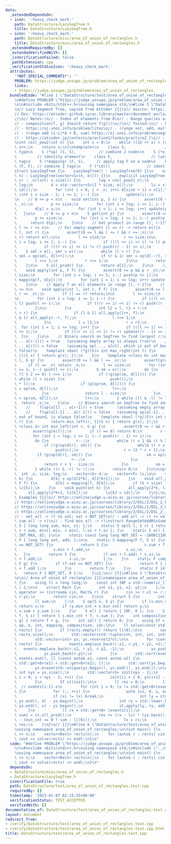 ```yaml
---
data:
  _extendedDependsOn:
  - icon: ':heavy_check_mark:'
    path: DataStructure/LazySegTree.h
    title: DataStructure/LazySegTree.h
  - icon: ':heavy_check_mark:'
    path: DataStructure/misc/area_of_union_of_rectangles.h
    title: DataStructure/misc/area_of_union_of_rectangles.h
  _extendedRequiredBy: []
  _extendedVerifiedWith: []
  _isVerificationFailed: false
  _pathExtension: cpp
  _verificationStatusIcon: ':heavy_check_mark:'
  attributes:
    '*NOT_SPECIAL_COMMENTS*': ''
    PROBLEM: https://judge.yosupo.jp/problem/area_of_union_of_rectangles
    links:
    - https://judge.yosupo.jp/problem/area_of_union_of_rectangles
  bundledCode: "#line 1 \"DataStructure/test/area_of_union_of_rectangles.test.cpp\"\
    \n#define PROBLEM \"https://judge.yosupo.jp/problem/area_of_union_of_rectangles\"\
    \n\n#include <bits/stdc++.h>\nusing namespace std;\n#line 1 \"DataStructure/LazySegTree.h\"\
    \n// Lazy Segment Tree, copied from AtCoder {{{\n// Source: https://github.com/atcoder/ac-library/blob/master/atcoder/lazysegtree.hpp\n\
    // Doc: https://atcoder.github.io/ac-library/master/document_en/lazysegtree.html\n\
    //\n// Notes:\n// - Index of elements from 0\n// - Range queries are [l, r-1]\n\
    // - composition(f, g) should return f(g())\n//\n// Tested:\n// - https://oj.vnoi.info/problem/qmax2\n\
    // - https://oj.vnoi.info/problem/lites\n// - (range set, add, mult, sum) https://oj.vnoi.info/problem/segtree_itmix\n\
    // - (range add (i-L)*A + B, sum) https://oj.vnoi.info/problem/segtree_itladder\n\
    // - https://atcoder.jp/contests/practice2/tasks/practice2_l\n// - https://judge.yosupo.jp/problem/range_affine_range_sum\n\
    \nint ceil_pow2(int n) {\n    int x = 0;\n    while ((1U << x) < (unsigned int)(n))\
    \ x++;\n    return x;\n}\ntemplate<\n    class S,                 // node data\
    \ type\n    S (*op) (S, S),          // combine 2 nodes\n    S (*e) (),      \
    \         // identity element\n    class F,                 // lazy propagation\
    \ tag\n    S (*mapping) (F, S),     // apply tag F on a node\n    F (*composition)\
    \ (F, F), // combine 2 tags\n    F (*id)()                // identity tag\n>\n\
    struct LazySegTree {\n    LazySegTree() : LazySegTree(0) {}\n    explicit LazySegTree(int\
    \ n) : LazySegTree(vector<S>(n, e())) {}\n    explicit LazySegTree(const vector<S>&\
    \ v) : _n((int) v.size()) {\n        log = ceil_pow2(_n);\n        size = 1 <<\
    \ log;\n        d = std::vector<S>(2 * size, e());\n        lz = std::vector<F>(size,\
    \ id());\n        for (int i = 0; i < _n; i++) d[size + i] = v[i];\n        for\
    \ (int i = size - 1; i >= 1; i--) {\n            update(i);\n        }\n    }\n\
    \n    // 0 <= p < n\n    void set(int p, S x) {\n        assert(0 <= p && p <\
    \ _n);\n        p += size;\n        for (int i = log; i >= 1; i--) push(p >> i);\n\
    \        d[p] = x;\n        for (int i = 1; i <= log; i++) update(p >> i);\n \
    \   }\n\n    // 0 <= p < n\n    S get(int p) {\n        assert(0 <= p && p < _n);\n\
    \        p += size;\n        for (int i = log; i >= 1; i--) push(p >> i);\n  \
    \      return d[p];\n    }\n\n    // Get product in range [l, r-1]\n    // 0 <=\
    \ l <= r <= n\n    // For empty segment (l == r) -> return e()\n    S prod(int\
    \ l, int r) {\n        assert(0 <= l && l <= r && r <= _n);\n        if (l ==\
    \ r) return e();\n\n        l += size;\n        r += size;\n\n        for (int\
    \ i = log; i >= 1; i--) {\n            if (((l >> i) << i) != l) push(l >> i);\n\
    \            if (((r >> i) << i) != r) push((r - 1) >> i);\n        }\n\n    \
    \    S sml = e(), smr = e();\n        while (l < r) {\n            if (l & 1)\
    \ sml = op(sml, d[l++]);\n            if (r & 1) smr = op(d[--r], smr);\n    \
    \        l >>= 1;\n            r >>= 1;\n        }\n\n        return op(sml, smr);\n\
    \    }\n\n    S all_prod() {\n        return d[1];\n    }\n\n    // 0 <= p < n\n\
    \    void apply(int p, F f) {\n        assert(0 <= p && p < _n);\n        p +=\
    \ size;\n        for (int i = log; i >= 1; i--) push(p >> i);\n        d[p] =\
    \ mapping(f, d[p]);\n        for (int i = 1; i <= log; i++) update(p >> i);\n\
    \    }\n\n    // Apply f on all elements in range [l, r-1]\n    // 0 <= l <= r\
    \ <= n\n    void apply(int l, int r, F f) {\n        assert(0 <= l && l <= r &&\
    \ r <= _n);\n        if (l == r) return;\n\n        l += size;\n        r += size;\n\
    \n        for (int i = log; i >= 1; i--) {\n            if (((l >> i) << i) !=\
    \ l) push(l >> i);\n            if (((r >> i) << i) != r) push((r - 1) >> i);\n\
    \        }\n\n        {\n            int l2 = l, r2 = r;\n            while (l\
    \ < r) {\n                if (l & 1) all_apply(l++, f);\n                if (r\
    \ & 1) all_apply(--r, f);\n                l >>= 1;\n                r >>= 1;\n\
    \            }\n            l = l2;\n            r = r2;\n        }\n\n      \
    \  for (int i = 1; i <= log; i++) {\n            if (((l >> i) << i) != l) update(l\
    \ >> i);\n            if (((r >> i) << i) != r) update((r - 1) >> i);\n      \
    \  }\n    }\n\n    // Binary search on SegTree to find largest r:\n    //    f(op(a[l]\
    \ .. a[r-1])) = true   (assuming empty array is always true)\n    //    f(op(a[l]\
    \ .. a[r])) = false    (assuming op(..., a[n]), which is out of bound, is always\
    \ false)\n    template <bool (*g)(S)> int max_right(int l) {\n        return max_right(l,\
    \ [](S x) { return g(x); });\n    }\n    template <class G> int max_right(int\
    \ l, G g) {\n        assert(0 <= l && l <= _n);\n        assert(g(e()));\n   \
    \     if (l == _n) return _n;\n        l += size;\n        for (int i = log; i\
    \ >= 1; i--) push(l >> i);\n        S sm = e();\n        do {\n            while\
    \ (l % 2 == 0) l >>= 1;\n            if (!g(op(sm, d[l]))) {\n               \
    \ while (l < size) {\n                    push(l);\n                    l = (2\
    \ * l);\n                    if (g(op(sm, d[l]))) {\n                        sm\
    \ = op(sm, d[l]);\n                        l++;\n                    }\n     \
    \           }\n                return l - size;\n            }\n            sm\
    \ = op(sm, d[l]);\n            l++;\n        } while ((l & -l) != l);\n      \
    \  return _n;\n    }\n\n    // Binary search on SegTree to find smallest l:\n\
    \    //    f(op(a[l] .. a[r-1])) = true      (assuming empty array is always true)\n\
    \    //    f(op(a[l-1] .. a[r-1])) = false   (assuming op(a[-1], ..), which is\
    \ out of bound, is always false)\n    template <bool (*g)(S)> int min_left(int\
    \ r) {\n        return min_left(r, [](S x) { return g(x); });\n    }\n    template\
    \ <class G> int min_left(int r, G g) {\n        assert(0 <= r && r <= _n);\n \
    \       assert(g(e()));\n        if (r == 0) return 0;\n        r += size;\n \
    \       for (int i = log; i >= 1; i--) push((r - 1) >> i);\n        S sm = e();\n\
    \        do {\n            r--;\n            while (r > 1 && (r % 2)) r >>= 1;\n\
    \            if (!g(op(d[r], sm))) {\n                while (r < size) {\n   \
    \                 push(r);\n                    r = (2 * r + 1);\n           \
    \         if (g(op(d[r], sm))) {\n                        sm = op(d[r], sm);\n\
    \                        r--;\n                    }\n                }\n    \
    \            return r + 1 - size;\n            }\n            sm = op(d[r], sm);\n\
    \        } while ((r & -r) != r);\n        return 0;\n    }\n\n\nprivate:\n  \
    \  int _n, size, log;\n    vector<S> d;\n    vector<F> lz;\n\n    void update(int\
    \ k) {\n        d[k] = op(d[2*k], d[2*k+1]);\n    }\n    void all_apply(int k,\
    \ F f) {\n        d[k] = mapping(f, d[k]);\n        if (k < size) lz[k] = composition(f,\
    \ lz[k]);\n    }\n    void push(int k) {\n        all_apply(2*k, lz[k]);\n   \
    \     all_apply(2*k+1, lz[k]);\n        lz[k] = id();\n    }\n};\n// }}}\n\n//\
    \ Examples {{{\n// https://onlinejudge.u-aizu.ac.jp/courses/library/3/DSL/2/DSL_2_D\n\
    // https://onlinejudge.u-aizu.ac.jp/courses/library/3/DSL/2/DSL_2_E\n// https://onlinejudge.u-aizu.ac.jp/courses/library/3/DSL/2/DSL_2_F\n\
    // https://onlinejudge.u-aizu.ac.jp/courses/library/3/DSL/2/DSL_2_G\n// https://onlinejudge.u-aizu.ac.jp/courses/library/3/DSL/2/DSL_2_H\n\
    // https://onlinejudge.u-aizu.ac.jp/courses/library/3/DSL/2/DSL_2_I\n// supports:\n\
    // - set a(l -> r) to val; val > NOT_SET\n// - add a(l -> r) += val\n// - find\
    \ sum a(l -> r)\n// - find min a(l -> r)\nstruct RangeSetAddMinSumOps {\n    struct\
    \ S { long long sum, min, sz; };\n    static S op(S l, S r) { return S { l.sum\
    \ + r.sum, min(l.min, r.min), l.sz + r.sz }; }\n    static S e() { return S {0LL,\
    \ INT_MAX, 0}; }\n\n    static const long long NOT_SET = -1000111000;\n    struct\
    \ F { long long set, add; };\n\n    static S mapping(F f, S s) {\n        if (f.set\
    \ == NOT_SET) {\n            return S {\n                s.sum + f.add * s.sz,\n\
    \                s.min + f.add,\n                s.sz,\n            };\n     \
    \   }\n        return S {\n            (f.set + f.add) * s.sz,\n            f.set\
    \ + f.add,\n            s.sz,\n        };\n    }\n    static F composition(F f,\
    \ F g) {\n        if (f.set == NOT_SET) {\n            return F { g.set, g.add\
    \ + f.add };\n        }\n        return f;\n    }\n    static F id() {\n     \
    \   return F { NOT_SET, 0 };\n    }\n};\n// }}}\n#line 2 \"DataStructure/misc/area_of_union_of_rectangles.h\"\
    \n\n// Area of union of rectangles {{{\nnamespace area_of_union_of_rectangles\
    \ {\n    using ll = long long;\n    const int INF = std::numeric_limits<int>::max()\
    \ / 2;\n\n    struct Rect {\n        int x1, y1, x2, y2;\n    };\n    istream&\
    \ operator >> (istream& cin, Rect& r) {\n        cin >> r.x1 >> r.y1 >> r.x2 >>\
    \ r.y2;\n        return cin;\n    }\n\n    struct S {\n        int min_cnt;\n\
    \        ll sum;\n    };\n    S op(S x, S y) {\n        if (x.min_cnt < y.min_cnt)\
    \ return x;\n        if (y.min_cnt < x.min_cnt) return y;\n        return { x.min_cnt,\
    \ x.sum + y.sum };\n    }\n    S e() { return { INF, 0 }; }\n    S mapping(int\
    \ f, S s) { return { s.min_cnt + f, s.sum }; }\n    int composition(int f, int\
    \ g) { return f + g; }\n    int id() { return 0; }\n    using ST = LazySegTree<S,\
    \ op, e, int, mapping, composition, id>;\n\n    ll solve(const std::vector<Rect>&\
    \ rects) {\n        if (rects.empty()) return ll(0);\n\n        const int n =\
    \ rects.size();\n        std::vector<std::tuple<int, int, int, int>> events; events.reserve(2*n);\n\
    \        std::vector<int> ys; ys.reserve(2*n);\n\n        for (const auto& r :\
    \ rects) {\n            events.emplace_back(r.x1, r.y1, r.y2, +1);\n         \
    \   events.emplace_back(r.x2, r.y1, r.y2, -1);\n            ys.push_back(r.y1);\n\
    \            ys.push_back(r.y2);\n        }\n        std::sort(events.begin(),\
    \ events.end(), [] (const auto& e1, const auto& e2) {\n                return\
    \ std::get<0>(e1) < std::get<0>(e2); });\n        std::sort(ys.begin(), ys.end());\n\
    \        ys.erase(std::unique(ys.begin(), ys.end()), ys.end());\n\n        const\
    \ int nys = ys.size();\n        std::vector<S> init(nys - 1);\n        for (int\
    \ i = 0; i < nys - 1; ++i) {\n            init[i] = { 0, ys[i+1] - ys[i] };\n\
    \        }\n        ST st(init);\n\n        ll res = 0;\n        ll lx = std::get<0>(events.front());\
    \  // events[i-1].x\n        for (int i = 0; lx != std::get<0>(events.back());)\
    \ {\n            for (;; ++i) {\n                auto [xi, d, u, add] = events[i];\n\
    \                if (xi != lx) break;\n                int ly = std::lower_bound(ys.begin(),\
    \ ys.end(), d) - ys.begin();\n                int ry = std::lower_bound(ys.begin(),\
    \ ys.end(), u) - ys.begin();\n                st.apply(ly, ry, add);\n       \
    \     }\n            ll rx = std::get<0> (events[i]);\n            auto [min_cnt,\
    \ sum] = st.all_prod();\n            res += (rx - lx) * (ys.back() - ys.front()\
    \ - (min_cnt == 0 ? sum : ll(0)));\n            lx = rx;\n        }\n        return\
    \ res;\n    }\n}\n// }}}\n#line 6 \"DataStructure/test/area_of_union_of_rectangles.test.cpp\"\
    \nusing namespace area_of_union_of_rectangles;\n\nint main() {\n    int n; cin\
    \ >> n;\n    vector<Rect> rects(n);\n    for (auto& r : rects) cin >> r;\n   \
    \ cout << solve(rects) << endl;\n}\n"
  code: "#define PROBLEM \"https://judge.yosupo.jp/problem/area_of_union_of_rectangles\"\
    \n\n#include <bits/stdc++.h>\nusing namespace std;\n#include \"../misc/area_of_union_of_rectangles.h\"\
    \nusing namespace area_of_union_of_rectangles;\n\nint main() {\n    int n; cin\
    \ >> n;\n    vector<Rect> rects(n);\n    for (auto& r : rects) cin >> r;\n   \
    \ cout << solve(rects) << endl;\n}\n"
  dependsOn:
  - DataStructure/misc/area_of_union_of_rectangles.h
  - DataStructure/LazySegTree.h
  isVerificationFile: true
  path: DataStructure/test/area_of_union_of_rectangles.test.cpp
  requiredBy: []
  timestamp: '2023-01-07 02:15:55+08:00'
  verificationStatus: TEST_ACCEPTED
  verifiedWith: []
documentation_of: DataStructure/test/area_of_union_of_rectangles.test.cpp
layout: document
redirect_from:
- /verify/DataStructure/test/area_of_union_of_rectangles.test.cpp
- /verify/DataStructure/test/area_of_union_of_rectangles.test.cpp.html
title: DataStructure/test/area_of_union_of_rectangles.test.cpp
---
```

